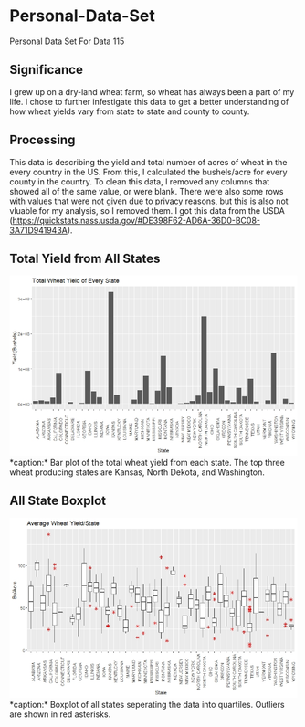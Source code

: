 # Personal-Data-Set
Personal Data Set For Data 115

## Significance
I grew up on a dry-land wheat farm, so wheat has always been a part of my life. I chose to further infestigate this data to get a better understanding of how wheat yields vary from state to state and county to county.

## Processing
This data is describing the yield and total number of acres of wheat in the every country in the US. From this, I calculated the bushels/acre for every county in the country. To clean this data, I removed any columns that showed all of the same value, or were blank. There were also some rows with values that were not given due to privacy reasons, but this is also not vluable for my analysis, so I removed them. I got this data from the USDA (https://quickstats.nass.usda.gov/#DE398F62-AD6A-36D0-BC08-3A71D941943A). 

## Total Yield from All States
<img src= "https://raw.githubusercontent.com/LeightonDorman/Personal-Data-Set/main/total_wheat_yield_state.jpeg">
*caption:* Bar plot of the total wheat yield from each state. The top three wheat producing states are Kansas, North Dekota, and Washington.

## All State Boxplot
<img src= "https://raw.githubusercontent.com/LeightonDorman/Personal-Data-Set/main/wheat_boxplot_allstate.jpeg">
*caption:* Boxplot of all states seperating the data into quartiles. Outliers are shown in red asterisks.
